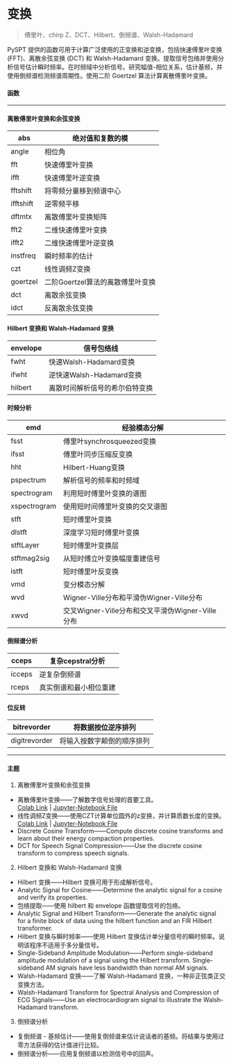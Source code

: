 # 变换
> 傅里叶、chirp Z、DCT、Hilbert、倒频谱、Walsh-Hadamard

PySPT 提供的函数可用于计算广泛使用的正变换和逆变换，包括快速傅里叶变换 (FFT)、离散余弦变换 (DCT) 和 Walsh-Hadamard 变换。提取信号包络并使用分析信号估计瞬时频率。在时频域中分析信号。研究幅值-相位关系，估计基频，并使用倒频谱检测频谱周期性。使用二阶 Goertzel 算法计算离散傅里叶变换。
#### 函数
***
#### 离散傅里叶变换和余弦变换
abs | 绝对值和复数的模
---------- | -------------
angle | 相位角
fft | 快速傅里叶变换
ifft | 快速傅里叶逆变换
fftshift | 将零频分量移到频谱中心
ifftshift | 逆零频平移
dftmtx | 离散傅里叶变换矩阵
fft2 | 二维快速傅里叶变换
ifft2 | 二维快速傅里叶逆变换
instfreq | 瞬时频率的估计
czt | 线性调频Z变换
goertzel | 二阶Goertzel算法的离散傅里叶变换
dct | 离散余弦变换
idct | 反离散余弦变换
#### Hilbert 变换和 Walsh-Hadamard 变换  
envelope | 信号包络线
---------- | -------------
fwht | 快速Walsh-Hadamard变换
ifwht | 逆快速Walsh-Hadamard变换
hilbert | 离散时间解析信号的希尔伯特变换
#### 时频分析  
emd | 经验模态分解
---------- | -------------
fsst | 傅里叶synchrosqueezed变换
ifsst | 傅里叶同步压缩反变换
hht | Hilbert-Huang变换
pspectrum | 解析信号的频率和时频域
spectrogram | 利用短时傅里叶变换的谱图
xspectrogram | 使用短时间傅里叶变换的交叉谱图
stft | 短时傅里叶变换
dlstft | 深度学习短时傅里叶变换
stftLayer | 短时傅里叶变换层
stftmag2sig | 从短时傅立叶变换幅度重建信号
istft | 短时傅里叶反变换
vmd | 变分模态分解
wvd | Wigner-Ville分布和平滑伪Wigner-Ville分布
xwvd | 交叉Wigner-Ville分布和交叉平滑伪Wigner-Ville分布
#### 倒频谱分析  
cceps | 复杂cepstral分析
---------- | -------------
icceps | 逆复杂倒频谱
rceps | 真实倒谱和最小相位重建
#### 位反转  
bitrevorder | 将数据按位逆序排列
---------- | -------------
digitrevorder | 将输入按数字颠倒的顺序排列
***
#### 主题  
1. 离散傅里叶变换和余弦变换  
- 离散傅里叶变换——了解数字信号处理的首要工具。  
[Colab Link](https://colab.research.google.com/github/XxxuLimei/Signal_Processing_Toolbox_Python/blob/main/Content/Transforms/离散傅里叶变换/离散傅里叶变换.ipynb) | [Jupyter-Notebook File](Transforms/离散傅里叶变换/离散傅里叶变换.ipynb) 
- 线性调频Z变换——使用CZT计算单位圆外的z变换，并计算质数长度的变换。  
[Colab Link](https://colab.research.google.com/github/XxxuLimei/Signal_Processing_Toolbox_Python/blob/main/Content/Transforms/Z变换/线性调频Z变换.ipynb) | [Jupyter-Notebook File](Transforms/Z变换/线性调频Z变换.ipynb)
- Discrete Cosine Transform——Compute discrete cosine transforms and learn about their energy compaction properties.  
- DCT for Speech Signal Compression——Use the discrete cosine transform to compress speech signals.  
2. Hilbert 变换和 Walsh-Hadamard 变换  
- Hilbert 变换——Hilbert 变换可用于形成解析信号。  
- Analytic Signal for Cosine——Determine the analytic signal for a cosine and verify its properties.  
- 包络提取——使用 hilbert 和 envelope 函数提取信号的包络。  
- Analytic Signal and Hilbert Transform——Generate the analytic signal for a finite block of data using the hilbert function and an FIR Hilbert transformer.  
- Hilbert 变换与瞬时频率——使用 Hilbert 变换估计单分量信号的瞬时频率。说明该程序不适用于多分量信号。  
- Single-Sideband Amplitude Modulation——Perform single-sideband amplitude modulation of a signal using the Hilbert transform. Single-sideband AM signals have less bandwidth than normal AM signals.  
- Walsh-Hadamard 变换——了解 Walsh-Hadamard 变换，一种非正弦类正交变换方法。  
- Walsh-Hadamard Transform for Spectral Analysis and Compression of ECG Signals——Use an electrocardiogram signal to illustrate the Walsh-Hadamard transform.  

3. 倒频谱分析
- 复倒频谱 - 基频估计——使用复倒频谱来估计说话者的基频。将结果与使用过零方法获得的估计值进行比较。  
- 倒频谱分析——应用复倒频谱以检测信号中的回声。  
